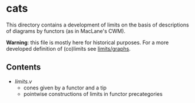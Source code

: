 cats
===========

This directory contains a development of limits on the basis of
descriptions of diagrams by functors (as in MacLane's CWM).

**Warning**: this file is mostly here for historical purposes. For a
more developed definition of (co)limits see
[limits/graphs](https://github.com/UniMath/UniMath/tree/master/UniMath.CategoryTheory.Limits.Graphs).

## Contents

* *limits.v*
  * cones given by a functor and a tip
  * pointwise constructions of limits in functor precategories
